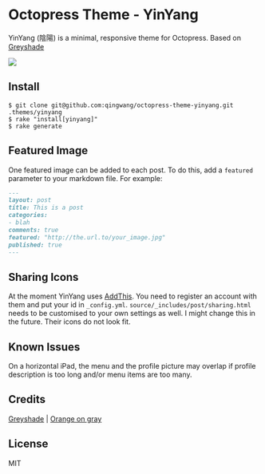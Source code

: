 # Octopress Theme - YinYang

YinYang (陰陽) is a minimal, responsive theme for Octopress.
Based on [Greyshade](https://github.com/shashankmehta/greyshade)

![](http://public.due.io/yinyang-demo.png)

## Install

	$ git clone git@github.com:qingwang/octopress-theme-yinyang.git .themes/yinyang
	$ rake "install[yinyang]"
	$ rake generate

## Featured Image

One featured image can be added to each post. To do this, add a `featured` parameter to your markdown file. For example:
```markdown
---
layout: post
title: This is a post
categories:
- blah
comments: true
featured: "http://the.url.to/your_image.jpg"
published: true
---
```

## Sharing Icons

At the moment YinYang uses [AddThis](http://www.addthis.com/). You need to register an account with them and put your id in `_config.yml`. `source/_includes/post/sharing.html` needs to be customised to your own settings as well. I might change this in the future. Their icons do not look fit.

## Known Issues

On a horizontal iPad, the menu and the profile picture may overlap if profile description is too long and/or menu items are too many.

## Credits

[Greyshade](https://github.com/shashankmehta/greyshade) | [Orange on gray](https://kuler.adobe.com/Orange-on-gray-color-theme-2221/)

## License

MIT
